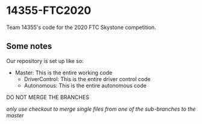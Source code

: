 # 14355-FTC2020

Team 14355's code for the 2020 FTC Skystone competition.


## Some notes ##
Our repository is set up like so:

- Master:
  This is the entire working code
  - DriverControl: 
    This is the entire driver control code
  - Autonomous:
    This is the entire autonomous code
  
DO NOT MERGE THE BRANCHES

*only use checkout to merge single files from one of the sub-branches to the master*
